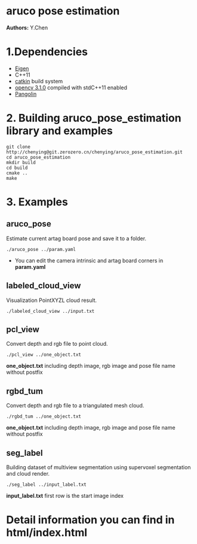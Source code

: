 # aruco pose estimation
**Authors:** Y.Chen


# 1.Dependencies
* [Eigen](http://eigen.tuxfamily.org/index.php?title=Main_Page)
* C++11
* [catkin](http://wiki.ros.org/catkin) build system
* [opencv 3.1.0](https://github.com/opencv/opencv) compiled with stdC++11 enabled
* [Pangolin](https://github.com/stevenlovegrove/Pangolin)


# 2. Building aruco_pose_estimation library and examples

```code
git clone http://chenying@git.zerozero.cn/chenying/aruco_pose_estimation.git
cd aruco_pose_estimation
mkdir build
cd build
cmake ..
make
```

# 3. Examples

## aruco_pose

Estimate current artag board pose and save it to a folder.

```
./aruco_pose ../param.yaml
```
* You can edit the camera intrinsic and artag board corners in **param.yaml**

## labeled_cloud_view

Visualization PointXYZL cloud result.
```
./labeled_cloud_view ../input.txt
```

## pcl_view

Convert depth and rgb file to point cloud.

```
./pcl_view ../one_object.txt
```
**one_object.txt** including depth image, rgb image and pose file name without postfix

## rgbd_tum

Convert depth and rgb file to a triangulated mesh cloud.

```
./rgbd_tum ../one_object.txt
```
**one_object.txt** including depth image, rgb image and pose file name without postfix

## seg_label

Building dataset of multiview segmentation using supervoxel segmentation and cloud render.

```
./seg_label ../input_label.txt
```
**input_label.txt** first row is the start image index

# Detail information you can find in html/index.html
